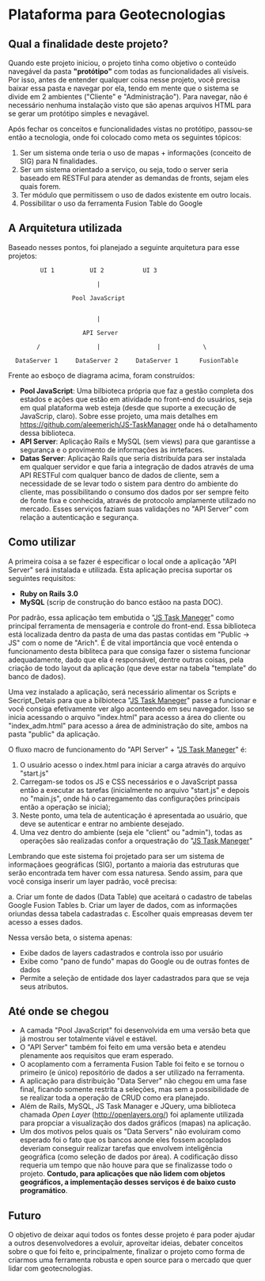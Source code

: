 # Plataforma para Geotecnologias

## Qual a finalidade deste projeto?

Quando este projeto iniciou, o projeto tinha como objetivo o conteúdo navegável da pasta __"protótipo"__ com todas as funcionalidades ali visíveis. Por isso, antes de entender qualquer coisa nesse projeto, você precisa baixar essa pasta e navegar por ela, tendo em mente que o sistema se divide em 2 ambientes ("Cliente" e "Administração"). Para navegar, não é necessário nenhuma instalação visto que são apenas arquivos HTML para se gerar um protótipo simples e nevagável.

Após fechar os conceitos e funcionalidades vistas no protótipo, passou-se então a tecnologia, onde foi colocado como meta os seguintes tópicos:

1. Ser um sistema onde teria o uso de mapas + informações (conceito de SIG) para N finalidades.
2. Ser um sistema orientado a serviço, ou seja, todo o server seria baseado em RESTFul para atender as demandas de fronts, sejam eles quais forem.
3. Ter módulo que permitissem o uso de dados existente em outro locais.
4. Possibilitar o uso da ferramenta Fusion Table do Google

## A Arquitetura utilizada

Baseado nesses pontos, foi planejado a seguinte arquitetura para esse projetos:

             UI 1          UI 2           UI 3
          
                             |
            
                      Pool JavaScript
          

                             |

                         API Server
 
            /                |                |            \

      DataServer 1     DataServer 2     DataServer 1      FusionTable



Frente ao esboço de diagrama acima, foram construídos:
- __Pool JavaScript__: Uma bilbioteca própria que faz a gestão completa dos estados e ações que estão em atividade no front-end do usuários, seja em qual plataforma web esteja (desde que suporte a execução de JavaScrip, claro). Sobre esse projeto, uma mais detalhes em https://github.com/aleemerich/JS-TaskManager onde há o detalhamento dessa biblioteca.
- __API Server__: Aplicação Rails e MySQL (sem views) para que garantisse a segurança e o provimento de informações às inrtefaces. 
- __Datas Server__: Aplicação Rails que seria distribuída para ser instalada em qualquer servidor e que faria a integração de dados através de uma API RESTFul com qualquer banco de dados de cliente, sem a necessidade de se levar todo o sistem para dentro do ambiente do cliente, mas possibilitando o consumo dos dados por ser sempre feito de fonte fixa e conhecida, através de protocolo amplamente utilizado no mercado. Esses  serviços faziam suas validações no "API Server" com relação a autenticação e segurança.

##  Como utilizar

A primeira coisa a se fazer é especificar o local onde a aplicação "API Server" será instalada e utilizada. Esta aplicação precisa suportar os seguintes requisitos:
- __Ruby on Rails 3.0__
- __MySQL__ (scrip de construção do banco estãoo na pasta DOC).

Por padrão, essa aplicação tem embutida o "[JS Task Maneger](https://github.com/aleemerich/JS-TaskManager)" como principal ferramenta de mensageria e controle do front-end. Essa biblioteca está localizada dentro da pasta de uma das pastas contidas em "Public -> JS" com o nome de "Arich". É de vital importância que você entenda o funcionamento desta bibliteca para que consiga fazer o sistema funcionar adequadamente, dado que ela é responsável, dentre outras coisas, pela criação de todo layout da aplicação (que deve estar na tabela "template" do banco de dados).

Uma vez instalado a aplicação, será necessário alimentar os Scripts e Secript_Detais para que a bilbioteca "[JS Task Maneger](https://github.com/aleemerich/JS-TaskManager)" passe a funcionar e você consiga efetivamente ver algo aconteendo em seu navegador. Isso se inicia acessando o arquivo "index.html" para acesso a área do cliente ou "index_adm.html" para acesso a área de administração do site, ambos na pasta "public" da aplicação.

O fluxo macro de funcionamento do "API Server" + "[JS Task Maneger](https://github.com/aleemerich/JS-TaskManager)" é:

1. O usuário acesso o index.html para iniciar a carga através do arquivo "start.js" 
2. Carregam-se todos os JS e CSS necessários e o JavaScript passa então a executar as tarefas (inicialmente no arquivo "start.js" e depois no "main.js", onde há o carregamento das configurações principais então a operação se inicia);
3. Neste ponto, uma tela de autenticação é apresentada ao usuário, que deve se autenticar e entrar no ambiente desejado.
4. Uma vez dentro do ambiente (seja ele "client" ou "admin"), todas as operações são realizadas confor a orquestração do "[JS Task Maneger](https://github.com/aleemerich/JS-TaskManager)"

Lembrando que este sistema foi projetado para ser um sistema de informaçãoes geográficas (SIG), portanto a maioria das estruturas que serão encontrada tem haver com essa naturesa. Sendo assim, para que você consiga inserir um layer padrão, você precisa:

a. Criar um fonte de dados (Data Table) que aceitará o cadastro de tabelas Google Fusion Tables
b. Criar um layer de dados, com as informações oriundas dessa tabela cadastradas
c. Escolher quais empreasas devem ter acesso a esses dados.

Nessa versão beta, o sistema apenas:
- Exibe dados de layers cadastrados e controla isso por usuário
- Exibe como "pano de fundo" mapas do Google ou de outras fontes de dados
- Permite a seleção de entidade dos layer cadastrados para que se veja seus atributos.

## Até onde se chegou

- A camada "Pool JavaScript" foi desenvolvida em uma versão beta que já mostrou ser totalmente viável e estável. 
- O "API Server" também foi feito em uma versão beta e atendeu plenamente aos requisitos que eram esperado.
- O acoplamento com a ferramenta Fusion Table foi feito e se tornou o primeiro (e único) repositório de dados a ser utilizado na ferramenta.
- A aplicação para distribuição "Data Server" não chegou em uma fase final, ficando somente restrita a seleções, mas sem a possibilidade de se realizar toda a operação de CRUD como era planejado.
- Além de Rails, MySQL, JS Task Manager e JQuery, uma biblioteca chamada _Open Layer_ (http://openlayers.org/) foi aplamente utilizada para propciar a visualização dos dados gráficos (mapas) na aplicação.
- Um dos motivos pelos quais os "Data Servers" não evoluiram como esperado foi o fato que os bancos aonde eles fossem acoplados deveriam conseguir realizar tarefas que envolvem inteligência geográfica (como seleção de dados por área). A codificação disso requeria um tempo que não houve para que se finalizasse todo o projeto. __Contudo, para aplicações que não lidem com objetos geográficos, a implementação desses serviços é de baixo custo programático__.

## Futuro

O objetivo de deixar aqui todos os fontes desse projeto é para poder ajudar a outros desenvolvedores a evoluir, aproveitar ideias, debater conceitos sobre o que foi feito e, principalmente, finalizar o projeto como forma de criarmos uma ferramenta robusta e open source para o mercado que quer lidar com geotecnologias.

